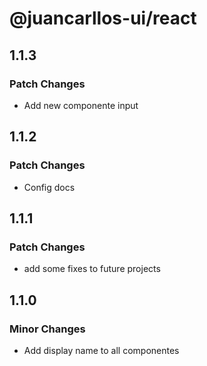 # @juancarllos-ui/react

## 1.1.3

### Patch Changes

- Add new componente input

## 1.1.2

### Patch Changes

- Config docs

## 1.1.1

### Patch Changes

- add some fixes to future projects

## 1.1.0

### Minor Changes

- Add display name to all componentes
